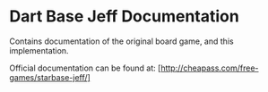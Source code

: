# Dart Base Jeff Documentation

Contains documentation of the original board game, and this implementation.

Official documentation can be found at: [http://cheapass.com/free-games/starbase-jeff/]

